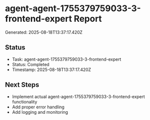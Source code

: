 # agent-agent-1755379759033-3-frontend-expert Report

Generated: 2025-08-18T13:37:17.420Z

## Status
- Task: agent-agent-1755379759033-3-frontend-expert
- Status: Completed
- Timestamp: 2025-08-18T13:37:17.420Z

## Next Steps
- Implement actual agent-agent-1755379759033-3-frontend-expert functionality
- Add proper error handling
- Add logging and monitoring
